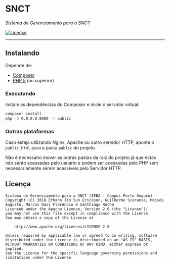 # SNCT

*Sistema de Gerenciamento para a SNCT*

[![License](https://img.shields.io/badge/license-Apache2.0-blue.svg)](https://github.com/IFBAPS-4TI/SNCT/blob/master/LICENSE)

***
## Instalando

Depende de:
* [Composer](https://getcomposer.org/download/)
* [PHP 5](http://php.net/downloads.php) (ou superior)


### Executando
Instale as dependências do Composer e inicie o servidor virtual:
```sh
composer install
php -S 0.0.0.0:8080 -t public
```
### Outras plataformas
Caso esteja utilizando Nginx, Apache ou outro servidor HTTP, aponte o `public_html` para a pasta `public` do projeto.
 
Não é necessário mover as outras pastas da raiz do projeto já que estas não serão acessadas pelo usuário e podem ser acessadas pelo PHP sem necessariamente serem acessíveis pelo Servidor HTTP.

## Licença
    Sistema de Gerenciamento para a SNCT (IFBA - Campus Porto Seguro)
    Copyright (C) 2018 Ethann Jin Sun Erickson, Guilherme Scaranse, Moisés Augusto, Marcos Davi Florêncio e Santhiago Rocha
    Licensed under the Apache License, Version 2.0 (the "License");
    you may not use this file except in compliance with the License.
    You may obtain a copy of the License at
    
        http://www.apache.org/licenses/LICENSE-2.0
    
    Unless required by applicable law or agreed to in writing, software
    distributed under the License is distributed on an "AS IS" BASIS,
    WITHOUT WARRANTIES OR CONDITIONS OF ANY KIND, either express or implied.
    See the License for the specific language governing permissions and
    limitations under the License.
